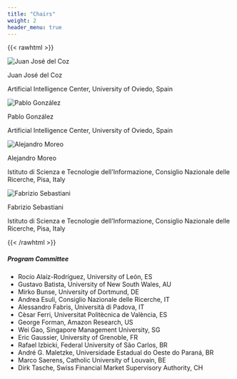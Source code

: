 ```yaml
---
title: "Chairs"
weight: 2
header_menu: true
---
```

{{< rawhtml >}}


<section class="organizers">
  <img src="https://www.aic.uniovi.es/juanjo/wp-content/uploads/sites/9/2020/02/fotoperfil-2.jpg" alt="Juan José del Coz" class="profile-pic">
  <div class="organizer-info">
  <p id="juan-jos-del-coz" class="organizer-name">Juan José del Coz</p>
  <p id="artificial-intelligence-center-university-of-oviedo-spain">Artificial Intelligence Center, University of Oviedo, Spain</p>
  </div>
</section>

<section class="organizers">

  <img src="https://scholar.googleusercontent.com/citations?view_op=view_photo&amp;user=09PnhhoAAAAJ&amp;citpid=1" alt="Pablo González" class="profile-pic"></p>
  <div class="organizer-info" >
    <p id="pablo-gonzlez" class="organizer-name">Pablo González</p>
    <p id="artificial-intelligence-center-university-of-oviedo-spain-1">Artificial Intelligence Center, University of Oviedo, Spain</p>
  </div>
</section>

<section class="organizers">

  <img src="https://scholar.googleusercontent.com/citations?view_op=view_photo&amp;user=4RIy5E4AAAAJ&amp;citpid=7" alt="Alejandro Moreo" class="profile-pic">
  <div class="organizer-info">
    <p id="alejandro-moreo" class="organizer-name">Alejandro Moreo</p>
    <p id="istituto-di-scienza-e-tecnologie-dellinformazione-consiglio-nazionale-delle-ricerche-pisa-italy">Istituto di Scienza e Tecnologie dell’Informazione, Consiglio Nazionale delle Ricerche, Pisa, Italy</p>
  </div>
</section>

<section class="organizers">
  <img src="https://scholar.googleusercontent.com/citations?view_op=view_photo&amp;user=WZBcZV4AAAAJ&amp;citpid=33" alt="Fabrizio Sebastiani" class="profile-pic">
  <div class="organizer-info">
    <p id="fabrizio-sebastiani" class="organizer-name">Fabrizio Sebastiani</h3>
    <p id="istituto-di-scienza-e-tecnologie-dellinformazione-consiglio-nazionale-delle-ricerche-pisa-italy-1">Istituto di Scienza e Tecnologie dell’Informazione, Consiglio Nazionale delle Ricerche, Pisa, Italy</p>
    </div>
</section>


{{< /rawhtml >}}


##### Program Committee

* Rocío Alaíz-Rodríguez, University of León, ES
* Gustavo Batista, University of New South Wales, AU
* Mirko Bunse, University of Dortmund, DE
* Andrea Esuli, Consiglio Nazionale delle Ricerche, IT
* Alessandro Fabris, Università di Padova, IT
* Cèsar Ferri, Universitat Politècnica de València, ES
* George Forman, Amazon Research, US
* Wei Gao, Singapore Management University, SG
* Eric Gaussier, University of Grenoble, FR
* Rafael Izbicki, Federal University of São Carlos, BR
* André G. Maletzke, Universidade Estadual do Oeste do Paraná, BR 
* Marco Saerens, Catholic University of Louvain, BE
* Dirk Tasche, Swiss Financial Market Supervisory Authority, CH

